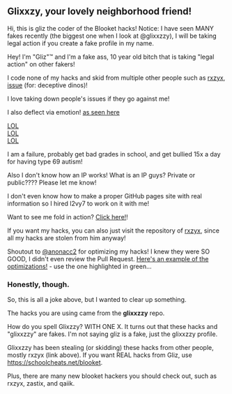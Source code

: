 ## Glixxzy, your lovely neighborhood friend!
Hi, this is gliz the coder of the Blooket hacks! Notice: I have seen MANY fakes recently (the biggest one when I look at @glixxzzy), I will be taking legal action if you create a fake profile in my name.

Hey!
I'm "Gliz"™️ and I'm a fake ass, 10 year old bitch that is taking "legal action" on other fakers!  

I code none of my hacks and skid from multiple other people such as [rxzyx](https://github.com/rxzyx), [issue](https://github.com/glixxzzy/blooket-hack/issues/355) (for: deceptive dinos)!

I love taking down people's issues if they go against me!  

I also deflect via emotion! [as seen here](https://github.com/glixxzzy/blooket-hack/issues/337)

[LOL](https://github.com/glixxzzy/blooket-hack/issues/331)  
[LOL](https://github.com/glixxzzy/blooket-hack/issues/334)  
[LOL](https://github.com/glixxzzy/blooket-hack/issues/197)  


I am a failure, probably get bad grades in school, and get bullied 15x a day for having type 69 autism!

Also I don't know how an IP works! What is an IP guys? Private or public???? Please let me know!

I don't even know how to make a proper GitHub pages site with real information so I hired l2vy7 to work on it with me!

Want to see me fold in action? [Click here!](https://github.com/glixxzzy/blooket-hack/issues?page=1&q=is%3Aissue+is%3Aclosed)!

If you want my hacks, you can also just visit the repository of [rxzyx](https://github.com/rxzyx), since all my hacks are stolen from him anyway!

Shoutout to [@anonacc2](https://github.com/anonacc2) for optimizing my hacks! I knew they were SO GOOD, I didn't even review the Pull Request.
[Here's an example of the optimizations!](https://github.com/glixxzzy/blooket-hack/commit/426e950db49e0a9125ffbee7f7d722902aecb3f3) - use the one highlighted in green...

### Honestly, though.
So, this is all a joke above, but I wanted to clear up something.

The hacks you are using came from the **glixxzzy** repo.

How do you spell Glixzzy? WITH ONE X.
It turns out that these hacks and "glixxzzy" are fakes. I'm not saying gliz is a fake, just the glixxzzy profile.

Glixxzzy has been stealing (or skidding) these hacks from other people, mostly rxzyx (link above).
If you want REAL hacks from Gliz, use https://schoolcheats.net/blooket.

Plus, there are many new blooket hackers you should check out, such as rxzyx, zastix, and qaiik.
